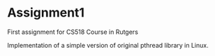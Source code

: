 # Assignment1
First assignment for CS518 Course in Rutgers

Implementation of a simple version of original pthread library in Linux.
